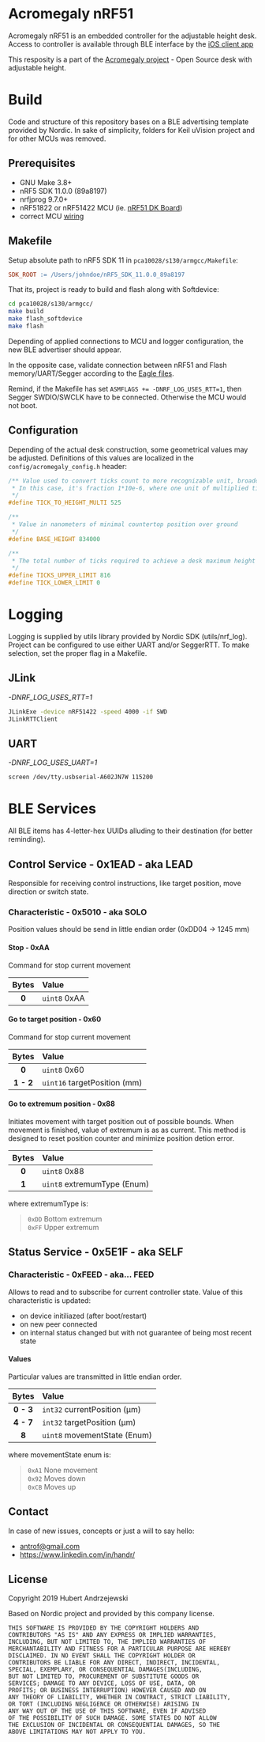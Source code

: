# Acromegaly nRF51

Acromegaly nRF51 is an embedded controller for the adjustable height desk. Access to controller is available through BLE interface by the [iOS client app](https://github.com/antrov/acromegaly-ios)

This resposity is a part of the [Acromegaly project](https://github.com/antrov/acromegaly) - Open Source desk with adjustable height.

# Build

Code and structure of this repository bases on a BLE advertising template provided by Nordic. In sake of simplicity, folders for Keil uVision project and for other MCUs was removed.

## Prerequisites

* GNU Make 3.8+
* nRF5 SDK 11.0.0 (89a8197)
* nrfjprog 9.7.0+
* nRF51822 or nRF51422 MCU (ie. [nRF51 DK Board](https://www.nordicsemi.com/Software-and-Tools/Development-Kits/nRF51-DK))
* correct MCU [wiring](https://github.com/antrov/acromegaly)

## Makefile

Setup absolute path to nRF5 SDK 11 in `pca10028/s130/armgcc/Makefile`:

```Makefile
SDK_ROOT := /Users/johndoe/nRF5_SDK_11.0.0_89a8197
```

That its, project is ready to build and flash along with Softdevice:

```bash
cd pca10028/s130/armgcc/
make build
make flash_softdevice
make flash
```

Depending of applied connections to MCU and logger configuration, the new BLE advertiser should appear. 

In the opposite case, validate connection between nRF51 and Flash memory/UART/Segger according to the [Eagle files](https://github.com/antrov/acromegaly). 

Remind, if the Makefile has set `ASMFLAGS += -DNRF_LOG_USES_RTT=1`, then Segger SWDIO/SWCLK have to be connected. Otherwise the MCU would not boot.

## Configuration

Depending of the actual desk construction, some geometrical values may be adjusted. Definitions of this values are localized in the `config/acromegaly_config.h` header:

```c
/** Value used to convert ticks count to more recognizable unit, broadcasted by status service.
 * In this case, it's fraction 1*10e-6, where one unit of multiplied ticks equals 1um.
 */
#define TICK_TO_HEIGHT_MULTI 525

/**
 * Value in nanometers of minimal countertop position over ground
 */
#define BASE_HEIGHT 834000 

/**
 * The total number of ticks required to achieve a desk maximum height
 */
#define TICKS_UPPER_LIMIT 816
#define TICK_LOWER_LIMIT 0
```

# Logging
Logging is supplied by utils library provided by Nordic SDK (utils/nrf_log). Project can be configured to use either UART and/or SeggerRTT. To make selection, set the proper flag in a Makefile. 

## JLink
*-DNRF_LOG_USES_RTT=1*
```bash
JLinkExe -device nRF51422 -speed 4000 -if SWD
JLinkRTTClient
```

## UART
*-DNRF_LOG_USES_UART=1*
```bash
screen /dev/tty.usbserial-A602JN7W 115200
```

# BLE Services

All BLE items has 4-letter-hex UUIDs alluding to their destination (for better reminding).

## Control Service - 0x1EAD - aka LEAD

Responsible for receiving control instructions, like target position, move direction or switch state.

### Characteristic - 0x5010 - aka SOLO
Position values should be send in little endian order (0xDD04 -> 1245 mm)

#### Stop - 0xAA
Command for stop current movement

|Bytes|Value|
:-: |:-
**0** | `uint8` 0xAA

#### Go to target position - 0x60
Command for stop current movement

|Bytes|Value|
:-: |:-
**0** | `uint8` 0x60
**1 - 2** | `uint16` targetPosition (mm)

#### Go to extremum position - 0x88
Initiates movement with target position out of possible bounds. When movement is finished, value of extremum is as as current. This method is designed to reset position counter and minimize position detion error. 

|Bytes|Value|
:-: |:-
**0** | `uint8` 0x88
**1** | `uint8` extremumType (Enum)

where extremumType is:  
>`0xDD` Bottom extremum  
>`0xFF` Upper extremum

## Status Service - 0x5E1F - aka SELF
### Characteristic - 0xFEED - aka... FEED

Allows to read and to subscribe for current controller state. Value of this characteristic is updated:
- on device initiliazed (after boot/restart)
- on new peer connected
- on internal status changed but with not guarantee of being most recent state

#### Values
Particular values are transmitted in little endian order.

|Bytes|Value|
:-: |:-
**0 - 3** | `int32` currentPosition (µm)
**4 - 7** | `int32` targetPosition (µm) 
**8** | `uint8` movementState (Enum)

where movementState enum is:  
>`0xA1` None movement  
>`0x92` Moves down  
>`0xCB` Moves up

## Contact
In case of new issues, concepts or just a will to say hello:

* antrof@gmail.com
* https://www.linkedin.com/in/handr/

## License 

Copyright 2019 Hubert Andrzejewski

Based on Nordic project and provided by this company license.

```
THIS SOFTWARE IS PROVIDED BY THE COPYRIGHT HOLDERS AND
CONTRIBUTORS "AS IS" AND ANY EXPRESS OR IMPLIED WARRANTIES,
INCLUDING, BUT NOT LIMITED TO, THE IMPLIED WARRANTIES OF
MERCHANTABILITY AND FITNESS FOR A PARTICULAR PURPOSE ARE HEREBY
DISCLAIMED. IN NO EVENT SHALL THE COPYRIGHT HOLDER OR
CONTRIBUTORS BE LIABLE FOR ANY DIRECT, INDIRECT, INCIDENTAL,
SPECIAL, EXEMPLARY, OR CONSEQUENTIAL DAMAGES(INCLUDING, 
BUT NOT LIMITED TO, PROCUREMENT OF SUBSTITUTE GOODS OR 
SERVICES; DAMAGE TO ANY DEVICE, LOSS OF USE, DATA, OR 
PROFITS; OR BUSINESS INTERRUPTION) HOWEVER CAUSED AND ON
ANY THEORY OF LIABILITY, WHETHER IN CONTRACT, STRICT LIABILITY,
OR TORT (INCLUDING NEGLIGENCE OR OTHERWISE) ARISING IN 
ANY WAY OUT OF THE USE OF THIS SOFTWARE, EVEN IF ADVISED 
OF THE POSSIBILITY OF SUCH DAMAGE. SOME STATES DO NOT ALLOW 
THE EXCLUSION OF INCIDENTAL OR CONSEQUENTIAL DAMAGES, SO THE
ABOVE LIMITATIONS MAY NOT APPLY TO YOU.
```